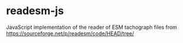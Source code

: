 # readesm-js
JavaScript implementation of the reader of ESM tachograph files from https://sourceforge.net/p/readesm/code/HEAD/tree/
 